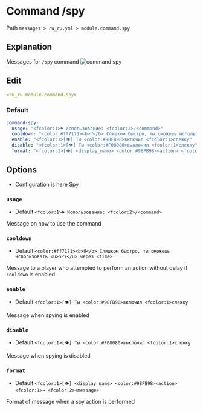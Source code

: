 # Command /spy
Path `messages > ru_ru.yml > module.command.spy`

## Explanation
Messages for `/spy` command
![command spy](/commandspy.gif)

## Edit
```yaml
<ru_ru.module.command.spy>
```

### Default
```yaml
command-spy:
  usage: "<fcolor:1>⚑ Использование: <fcolor:2>/<command>"
  cooldown: "<color:#ff7171><b>⁉</b> Слишком быстро, ты сможешь использовать <u>SPY</u> через <time>"
  enable: "<fcolor:1>[👁] Ты <color:#98FB98>включил <fcolor:1>слежку"
  disable: "<fcolor:1>[👁] Ты <color:#F08080>выключил <fcolor:1>слежку"
  format: "<fcolor:1>[👁] <display_name> <color:#98FB98><action> <fcolor:1>→ <fcolor:2><message>"
```

## Options

- Configuration is here [Spy](/en/config/module/command/command-spy/)

### `usage`
- Default `<fcolor:1>⚑ Использование: <fcolor:2>/<command>`

Message on how to use the command

### `cooldown`
- Default `<color:#ff7171><b>⁉</b> Слишком быстро, ты сможешь использовать <u>SPY</u> через <time>`

Message to a player who attempted to perform an action without delay if `cooldown` is enabled

### `enable`
- Default `<fcolor:1>[👁] Ты <color:#98FB98>включил <fcolor:1>слежку`

Message when spying is enabled

### `disable`
- Default `<fcolor:1>[👁] Ты <color:#F08080>выключил <fcolor:1>слежку`

Message when spying is disabled

### `format`
- Default `<fcolor:1>[👁] <display_name> <color:#98FB98><action> <fcolor:1>→ <fcolor:2><message>`

Format of message when a spy action is performed

